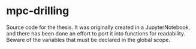 # mpc-drilling
Source code for the thesis. It was originally created in a JupyterNotebook, and there has been done an effort to port it into functions for readability. Beware of the variables that must be declared in the global scope.